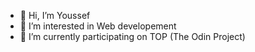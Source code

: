 - 👋 Hi, I’m Youssef
- 👀 I’m interested in Web developement
- 🌱 I’m currently participating on TOP (The Odin Project)


<!---
ShihaabYF/ShihaabYF is a ✨ special ✨ repository because its `README.md` (this file) appears on your GitHub profile.
You can click the Preview link to take a look at your changes.
--->
